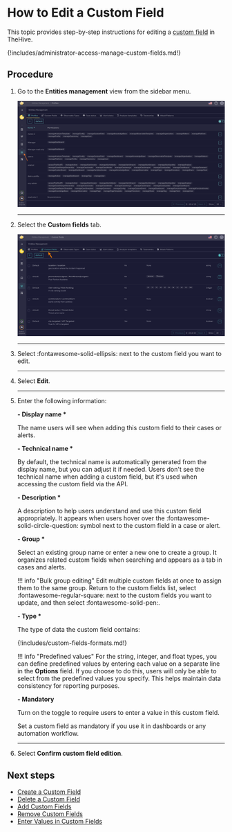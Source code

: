 # How to Edit a Custom Field

This topic provides step-by-step instructions for editing a [custom field](../custom-fields/about-custom-fields.md) in TheHive.

{!includes/administrator-access-manage-custom-fields.md!}

<h2>Procedure</h2>

1. Go to the **Entities management** view from the sidebar menu.

    ![Entities management](../../images/administration-guides/create-a-custom-field-entities-management.png)

    ---

2. Select the **Custom fields** tab.

    ![Custom fields tab](../../images/administration-guides/create-a-custom-field-custom-fields.png)

    ---

3. Select :fontawesome-solid-ellipsis: next to the custom field you want to edit.

    ---

4. Select **Edit**.

    ---

5. Enter the following information:

    **- Display name \***

    The name users will see when adding this custom field to their cases or alerts.

    **- Technical name \***

    By default, the technical name is automatically generated from the display name, but you can adjust it if needed. Users don't see the technical name when adding a custom field, but it's used when accessing the custom field via the API.

    **- Description \***

    A description to help users understand and use this custom field appropriately. It appears when users hover over the :fontawesome-solid-circle-question: symbol next to the custom field in a case or alert.

    **- Group \***

    Select an existing group name or enter a new one to create a group. It organizes related custom fields when searching and appears as a tab in cases and alerts.

    !!! info "Bulk group editing"
        Edit multiple custom fields at once to assign them to the same group. Return to the custom fields list, select :fontawesome-regular-square: next to the custom fields you want to update, and then select :fontawesome-solid-pen:.

    **- Type \***

    The type of data the custom field contains:

    {!includes/custom-fields-formats.md!}

    !!! info "Predefined values"
        For the string, integer, and float types, you can define predefined values by entering each value on a separate line in the **Options** field. If you choose to do this, users will only be able to select from the predefined values you specify. This helps maintain data consistency for reporting purposes.

    **- Mandatory** 
    
    Turn on the toggle to require users to enter a value in this custom field.

    Set a custom field as mandatory if you use it in dashboards or any automation workflow.

    ---

6. Select **Confirm custom field edition**.

<h2>Next steps</h2>

* [Create a Custom Field](create-a-custom-field.md)
* [Delete a Custom Field](delete-a-custom-field.md)
* [Add Custom Fields](../../user-guides/analyst-corner/cases/custom-fields/add-custom-fields.md)
* [Remove Custom Fields](../../user-guides/analyst-corner/cases/custom-fields/remove-custom-fields.md)
* [Enter Values in Custom Fields](../../user-guides/analyst-corner/cases/custom-fields/enter-values-in-custom-fields.md)

